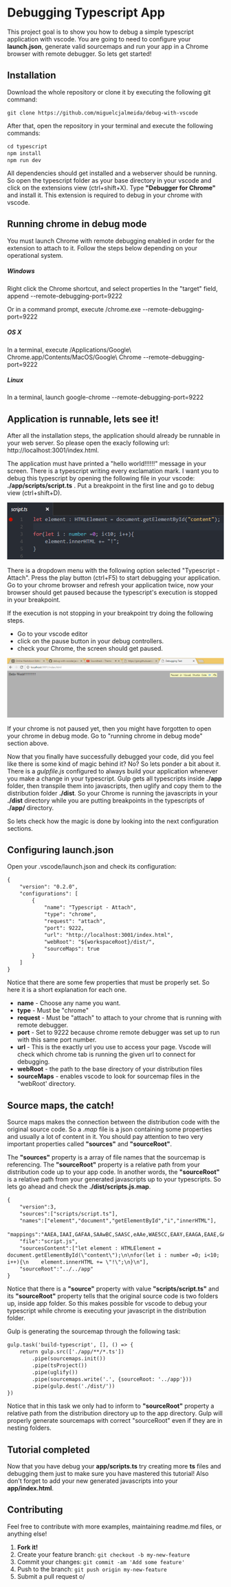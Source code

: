 # Debugging Typescript App

This project goal is to show you how to debug a simple typescript application with vscode. You are going to need to configure your **launch.json**, generate valid sourcemaps and run your app in a Chrome browser with remote debugger. So lets get started!

## Installation

Download the whole repository or clone it by executing the following git command:

```
git clone https://github.com/miguelcjalmeida/debug-with-vscode
```

After that, open the repository in your terminal and execute the following commands:

```
cd typescript
npm install
npm run dev
```

All dependencies should get installed and a webserver should be running. So open the typescript folder as your base directory in your vscode and click on the extensions view (ctrl+shift+X). Type **"Debugger for Chrome"** and install it. This extension is required to debug in your chrome with vscode.

## Running chrome in debug mode
You must launch Chrome with remote debugging enabled in order for the extension to attach to it. Follow the steps below depending on your operational system.

##### Windows

Right click the Chrome shortcut, and select properties
In the "target" field, append --remote-debugging-port=9222

Or in a command prompt, execute <path to chrome>/chrome.exe --remote-debugging-port=9222
##### OS X

In a terminal, execute /Applications/Google\ Chrome.app/Contents/MacOS/Google\ Chrome --remote-debugging-port=9222

##### Linux

In a terminal, launch google-chrome --remote-debugging-port=9222

## Application is runnable, lets see it!

After all the installation steps, the application should already be runnable in your web server. So please open the exacly following url: http://localhost:3001/index.html.

The application must have printed a "hello world!!!!!!" message in your screen. There is a typescript writing every exclamation mark. I want you to debug this typescript by opening the following file in your vscode: **./app/scripts/script.ts** . Put a breakpoint in the first line and go to debug view (ctrl+shift+D).

![javascript piece of code with breakpoint](../content/typescript-breakpoint.png)

There is a dropdown menu with the following option selected "Typescript - Attach". Press the play button (ctrl+F5) to start debugging your application. Go to your chrome browser and refresh your application twice, now your browser should get paused because the typescript's execution is stopped in your breakpoint.

If the execution is not stopping in your breakpoint try doing the following steps.
* Go to your vscode editor
* click on the pause button in your debug controllers.
* check your Chrome, the screen should get paused.

![chrome paused screen](../content/chrome-paused.png)

If your chrome is not paused yet, then you might have forgotten to open your chrome in debug mode. Go to "running chrome in debug mode" section above.

Now that you finally have successfully debugged your code, did you feel like there is some kind of magic behind it? No? So lets ponder a bit about it. There is a *gulpfile.js* configured to always build your application whenever you make a change in your typescript. Gulp gets all typescripts inside **./app** folder, then transpile them into javascripts, then uglify and copy them to the distribution folder **./dist**. So your Chrome is running the javascripts in your **./dist** directory while you are putting breakpoints in the typescripts of **./app/** directory.

So lets check how the magic is done by looking into the next configuration sections.

## Configuring launch.json

Open your .vscode/launch.json and check its configuration:

```
{
    "version": "0.2.0",
    "configurations": [
        {
            "name": "Typescript - Attach",
            "type": "chrome",
            "request": "attach",
            "port": 9222,
            "url": "http://localhost:3001/index.html",
            "webRoot": "${workspaceRoot}/dist/",
            "sourceMaps": true
        }
    ]
}
```
Notice that there are some few properties that must be properly set. So here it is a short explanation for each one.

* **name** - Choose any name you want.
* **type** - Must be "chrome"
* **request** - Must be "attach" to attach to your chrome that is running with remote debugger.
* **port** - Set to 9222 because chrome remote debugger was set up to run with this same port number.
* **url** - This is the exactly url you use to access your page. Vscode will check which chrome tab is running the given url to connect for debugging.
* **webRoot** - the path to the base directory of your distribution files
* **sourceMaps** - enables vscode to look for sourcemap files in the "webRoot' directory.

## Source maps, the catch!

Source maps makes the connection between the distribution code with the original source code. So a *.map* file is a json containing some properties and usually a lot of content in it. You should pay attention to two very important properties called **"sources"** and **"sourceRoot"**.

The **"sources"** property is a array of file names that the sourcemap is referencing. The **"sourceRoot"** property is a relative path from your distribution code up to your app code. In another words, the **"sourceRoot"** is a relative path from your generated javascripts up to your typescripts. So lets go ahead and check the **./dist/scripts.js.map**.

```
{
    "version":3,
    "sources":["scripts/script.ts"],
    "names":["element","document","getElementById","i","innerHTML"],
    "mappings":"AAEA,IAAI,GAFAA,SAAwBC,SAASC,eAAe,WAE5CC,EAAY,EAAGA,EAAE,GAAIA,IACzBH,QAAQI,WAAa",
    "file":"script.js",
    "sourcesContent":["let element : HTMLElement = document.getElementById(\"content\");\n\nfor(let i : number =0; i<10; i++){\n    element.innerHTML += \"!\";\n}\n"],
    "sourceRoot":"../../app"
}
```

Notice that there is a **"source"** property with value **"scripts/script.ts"** and its **"sourceRoot"** property tells that the original source code is two folders up, inside app folder. So this makes possible for vscode to debug your typescript while chrome is executing your javascript in the distribution folder.

Gulp is generating the sourcemap through the following task:

```
gulp.task('build-typescript', [], () => {
    return gulp.src(['./app/**/*.ts'])
        .pipe(sourcemaps.init())
        .pipe(tsProject())
        .pipe(uglify())
        .pipe(sourcemaps.write('.', {sourceRoot: '../app'}))
        .pipe(gulp.dest('./dist/'))
})
```

Notice that in this task we only had to inform to **"sourceRoot"** property a relative path from the distribution directory up to the app directory. Gulp will properly generate sourcemaps with correct "sourceRoot" even if they are in nesting folders.

## Tutorial completed

Now that you have debug your **app/scripts.ts** try creating more **ts** files and debugging them just to make sure you have mastered this tutorial! Also don't forget to add your new generated javascripts into your **app/index.html**.

## Contributing

Feel free to contribute with more examples, maintaining readme.md files, or anything else!

1. **Fork it!**
2. Create your feature branch: `git checkout -b my-new-feature`
3. Commit your changes: `git commit -am 'Add some feature'`
4. Push to the branch: `git push origin my-new-feature`
5. Submit a pull request o/

[//]: # (references that made possible writing this application example and its readme.md file)

   [dill]: <https://github.com/joemccann/dillinger>
   [readme template]: <https://gist.githubusercontent.com/zenorocha/4526327/raw/5b41e986a8ac81cf97f53cb2015f07b21c0795b9/README.md>
   [Microsoft vscode debug tutorial]: https://code.visualstudio.com/Docs/editor/debugging
   [Debugger for chrome]: https://github.com/Microsoft/vscode-chrome-debug/blob/master/README.md
